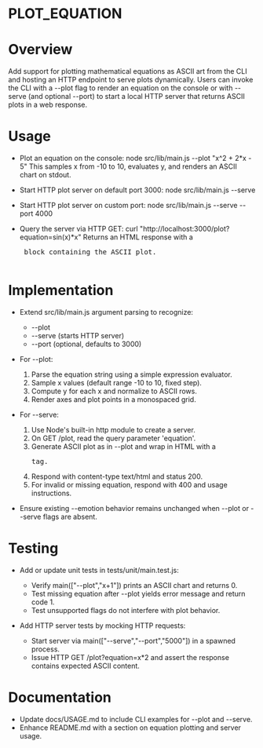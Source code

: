 # PLOT_EQUATION

# Overview
Add support for plotting mathematical equations as ASCII art from the CLI and hosting an HTTP endpoint to serve plots dynamically. Users can invoke the CLI with a --plot flag to render an equation on the console or with --serve (and optional --port) to start a local HTTP server that returns ASCII plots in a web response.

# Usage

- Plot an equation on the console:
  node src/lib/main.js --plot "x^2 + 2*x - 5"
  This samples x from -10 to 10, evaluates y, and renders an ASCII chart on stdout.

- Start HTTP plot server on default port 3000:
  node src/lib/main.js --serve

- Start HTTP plot server on custom port:
  node src/lib/main.js --serve --port 4000

- Query the server via HTTP GET:
  curl "http://localhost:3000/plot?equation=sin(x)*x"
  Returns an HTML response with a <pre> block containing the ASCII plot.

# Implementation

- Extend src/lib/main.js argument parsing to recognize:
  - --plot <equation>
  - --serve (starts HTTP server)
  - --port <number> (optional, defaults to 3000)

- For --plot:
  1. Parse the equation string using a simple expression evaluator.
  2. Sample x values (default range -10 to 10, fixed step).
  3. Compute y for each x and normalize to ASCII rows.
  4. Render axes and plot points in a monospaced grid.

- For --serve:
  1. Use Node's built-in http module to create a server.
  2. On GET /plot, read the query parameter 'equation'.
  3. Generate ASCII plot as in --plot and wrap in HTML with a <pre> tag.
  4. Respond with content-type text/html and status 200.
  5. For invalid or missing equation, respond with 400 and usage instructions.

- Ensure existing --emotion behavior remains unchanged when --plot or --serve flags are absent.

# Testing

- Add or update unit tests in tests/unit/main.test.js:
  - Verify main(["--plot","x+1"]) prints an ASCII chart and returns 0.
  - Test missing equation after --plot yields error message and return code 1.
  - Test unsupported flags do not interfere with plot behavior.

- Add HTTP server tests by mocking HTTP requests:
  - Start server via main(["--serve","--port","5000"]) in a spawned process.
  - Issue HTTP GET /plot?equation=x*2 and assert the response contains expected ASCII content.

# Documentation

- Update docs/USAGE.md to include CLI examples for --plot and --serve.
- Enhance README.md with a section on equation plotting and server usage.

